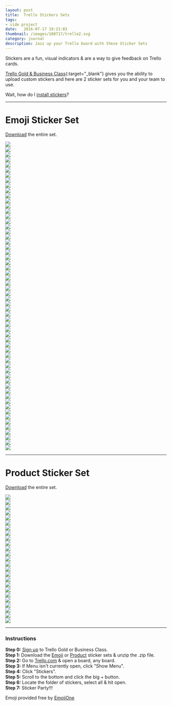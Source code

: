 ```yaml
---
layout: post
title:  Trello Stickers Sets
tags:
- side project
date:   2016-07-17 19:21:03
thumbnail: /images/160717/trello2.svg
category: journal
description: Jazz up your Trello board with these Sticker Sets
---
```


Stickers are a fun, visual indicators & are a way to give feedback on Trello cards. 

[Trello Gold & Business Class](https://trello.com/brodymaclean/recommend){:target="_blank"} gives you the ability to upload custom stickers and here are 2 sticker sets for you and your team to use.

Wait, how do I [install stickers](#instructions)?

***

# Emoji Sticker Set

[Download](https://github.com/brody/trello-stickers/raw/master/emoji/emoji%20stickers.zip) the entire set.

<div class="mw600 center cf">
<div class="w-25 w-20-ns fl pa1"><img class="mv2" src="https://raw.githubusercontent.com/brody/trello-stickers/master/emoji/money mouth.png"></div>
<div class="w-25 w-20-ns fl pa1"><img class="mv2" src="https://raw.githubusercontent.com/brody/trello-stickers/master/emoji/nerd.png"></div>
<div class="w-25 w-20-ns fl pa1"><img class="mv2" src="https://raw.githubusercontent.com/brody/trello-stickers/master/emoji/grinning face with smiling eyes.png"></div>
<div class="w-25 w-20-ns fl pa1"><img class="mv2" src="https://raw.githubusercontent.com/brody/trello-stickers/master/emoji/astonished face.png"></div>
<div class="w-25 w-20-ns fl pa1"><img class="mv2" src="https://raw.githubusercontent.com/brody/trello-stickers/master/emoji/face savouring delicious food.png"></div>
<div class="w-25 w-20-ns fl pa1"><img class="mv2" src="https://raw.githubusercontent.com/brody/trello-stickers/master/emoji/face with stuck-out tongue and winking eye.png"></div>
<div class="w-25 w-20-ns fl pa1"><img class="mv2" src="https://raw.githubusercontent.com/brody/trello-stickers/master/emoji/smiling face with heart-shaped eyes.png"></div>
<div class="w-25 w-20-ns fl pa1"><img class="mv2" src="https://raw.githubusercontent.com/brody/trello-stickers/master/emoji/white frowning face.png"></div>
<div class="w-25 w-20-ns fl pa1"><img class="mv2" src="https://raw.githubusercontent.com/brody/trello-stickers/master/emoji/thinking face.png"></div>
<div class="w-25 w-20-ns fl pa1"><img class="mv2" src="https://raw.githubusercontent.com/brody/trello-stickers/master/emoji/dizzy face.png"></div>
<div class="w-25 w-20-ns fl pa1"><img class="mv2" src="https://raw.githubusercontent.com/brody/trello-stickers/master/emoji/rolling on the floor laughing.png"></div>
<div class="w-25 w-20-ns fl pa1"><img class="mv2" src="https://raw.githubusercontent.com/brody/trello-stickers/master/emoji/face with thermometer.png"></div>
<div class="w-25 w-20-ns fl pa1"><img class="mv2" src="https://raw.githubusercontent.com/brody/trello-stickers/master/emoji/face with head-bandage.png"></div>
<div class="w-25 w-20-ns fl pa1"><img class="mv2" src="https://raw.githubusercontent.com/brody/trello-stickers/master/emoji/grinning face.png"></div>
<div class="w-25 w-20-ns fl pa1"><img class="mv2" src="https://raw.githubusercontent.com/brody/trello-stickers/master/emoji/face palm.png"></div>
<div class="w-25 w-20-ns fl pa1"><img class="mv2" src="https://raw.githubusercontent.com/brody/trello-stickers/master/emoji/sign of the horns.png"></div>
<div class="w-25 w-20-ns fl pa1"><img class="mv2" src="https://raw.githubusercontent.com/brody/trello-stickers/master/emoji/clapping hands sign.png"></div>
<div class="w-25 w-20-ns fl pa1"><img class="mv2" src="https://raw.githubusercontent.com/brody/trello-stickers/master/emoji/thumbs down sign.png"></div>
<div class="w-25 w-20-ns fl pa1"><img class="mv2" src="https://raw.githubusercontent.com/brody/trello-stickers/master/emoji/thumbs up sign.png"></div>
<div class="w-25 w-20-ns fl pa1"><img class="mv2" src="https://raw.githubusercontent.com/brody/trello-stickers/master/emoji/victory hand.png"></div>
<div class="w-25 w-20-ns fl pa1"><img class="mv2" src="https://raw.githubusercontent.com/brody/trello-stickers/master/emoji/ok hand sign.png"></div>
<div class="w-25 w-20-ns fl pa1"><img class="mv2" src="https://raw.githubusercontent.com/brody/trello-stickers/master/emoji/father christmas.png"></div>
<div class="w-25 w-20-ns fl pa1"><img class="mv2" src="https://raw.githubusercontent.com/brody/trello-stickers/master/emoji/pouting face.png"></div>
<div class="w-25 w-20-ns fl pa1"><img class="mv2" src="https://raw.githubusercontent.com/brody/trello-stickers/master/emoji/smiling face with horns.png"></div>
<div class="w-25 w-20-ns fl pa1"><img class="mv2" src="https://raw.githubusercontent.com/brody/trello-stickers/master/emoji/reversed hand with middle finger extended.png"></div>
<div class="w-25 w-20-ns fl pa1"><img class="mv2" src="https://raw.githubusercontent.com/brody/trello-stickers/master/emoji/construction worker.png"></div>
<div class="w-25 w-20-ns fl pa1"><img class="mv2" src="https://raw.githubusercontent.com/brody/trello-stickers/master/emoji/monkey face.png"></div>
<div class="w-25 w-20-ns fl pa1"><img class="mv2" src="https://raw.githubusercontent.com/brody/trello-stickers/master/emoji/hear-no-evil monkey.png"></div>
<div class="w-25 w-20-ns fl pa1"><img class="mv2" src="https://raw.githubusercontent.com/brody/trello-stickers/master/emoji/see-no-evil monkey.png"></div>
<div class="w-25 w-20-ns fl pa1"><img class="mv2" src="https://raw.githubusercontent.com/brody/trello-stickers/master/emoji/speak-no-evil monkey.png"></div>
<div class="w-25 w-20-ns fl pa1"><img class="mv2" src="https://raw.githubusercontent.com/brody/trello-stickers/master/emoji/dog.png"></div>
<div class="w-25 w-20-ns fl pa1"><img class="mv2" src="https://raw.githubusercontent.com/brody/trello-stickers/master/emoji/dog face.png"></div>
<div class="w-25 w-20-ns fl pa1"><img class="mv2" src="https://raw.githubusercontent.com/brody/trello-stickers/master/emoji/grinning cat face with smiling eyes.png"></div>
<div class="w-25 w-20-ns fl pa1"><img class="mv2" src="https://raw.githubusercontent.com/brody/trello-stickers/master/emoji/cat face with tears of joy.png"></div>
<div class="w-25 w-20-ns fl pa1"><img class="mv2" src="https://raw.githubusercontent.com/brody/trello-stickers/master/emoji/weary cat face.png"></div>
<div class="w-25 w-20-ns fl pa1"><img class="mv2" src="https://raw.githubusercontent.com/brody/trello-stickers/master/emoji/bird.png"></div>
<div class="w-25 w-20-ns fl pa1"><img class="mv2" src="https://raw.githubusercontent.com/brody/trello-stickers/master/emoji/poop.png"></div>
<div class="w-25 w-20-ns fl pa1"><img class="mv2" src="https://raw.githubusercontent.com/brody/trello-stickers/master/emoji/fire.png"></div>
<div class="w-25 w-20-ns fl pa1"><img class="mv2" src="https://raw.githubusercontent.com/brody/trello-stickers/master/emoji/party popper.png"></div>
<div class="w-25 w-20-ns fl pa1"><img class="mv2" src="https://raw.githubusercontent.com/brody/trello-stickers/master/emoji/gift.png"></div>
<div class="w-25 w-20-ns fl pa1"><img class="mv2" src="https://raw.githubusercontent.com/brody/trello-stickers/master/emoji/high voltage sign.png"></div>
<div class="w-25 w-20-ns fl pa1"><img class="mv2" src="https://raw.githubusercontent.com/brody/trello-stickers/master/emoji/eggplant.png"></div>
<div class="w-25 w-20-ns fl pa1"><img class="mv2" src="https://raw.githubusercontent.com/brody/trello-stickers/master/emoji/cake.png"></div>
<div class="w-25 w-20-ns fl pa1"><img class="mv2" src="https://raw.githubusercontent.com/brody/trello-stickers/master/emoji/pencil.png"></div>
<div class="w-25 w-20-ns fl pa1"><img class="mv2" src="https://raw.githubusercontent.com/brody/trello-stickers/master/emoji/collision symbol.png"></div>
<div class="w-25 w-20-ns fl pa1"><img class="mv2" src="https://raw.githubusercontent.com/brody/trello-stickers/master/emoji/warning sign.png"></div>
<div class="w-25 w-20-ns fl pa1"><img class="mv2" src="https://raw.githubusercontent.com/brody/trello-stickers/master/emoji/star.png"></div>
<div class="w-25 w-20-ns fl pa1"><img class="mv2" src="https://raw.githubusercontent.com/brody/trello-stickers/master/emoji/email.png"></div>
<div class="w-25 w-20-ns fl pa1"><img class="mv2" src="https://raw.githubusercontent.com/brody/trello-stickers/master/emoji/rocket.png"></div>
<div class="w-25 w-20-ns fl pa1"><img class="mv2" src="https://raw.githubusercontent.com/brody/trello-stickers/master/emoji/balloon.png"></div>
<div class="w-25 w-20-ns fl pa1"><img class="mv2" src="https://raw.githubusercontent.com/brody/trello-stickers/master/emoji/money with wings.png"></div>
<div class="w-25 w-20-ns fl pa1"><img class="mv2" src="https://raw.githubusercontent.com/brody/trello-stickers/master/emoji/banknote with dollar sign.png"></div>
<div class="w-25 w-20-ns fl pa1"><img class="mv2" src="https://raw.githubusercontent.com/brody/trello-stickers/master/emoji/heavy exclamation mark symbol.png"></div>
<div class="w-25 w-20-ns fl pa1"><img class="mv2" src="https://raw.githubusercontent.com/brody/trello-stickers/master/emoji/white heavy check mark.png"></div>
<div class="w-25 w-20-ns fl pa1"><img class="mv2" src="https://raw.githubusercontent.com/brody/trello-stickers/master/emoji/negative squared cross mark.png"></div>
<div class="w-25 w-20-ns fl pa1"><img class="mv2" src="https://raw.githubusercontent.com/brody/trello-stickers/master/emoji/double exclamation mark.png"></div>
<div class="w-25 w-20-ns fl pa1"><img class="mv2" src="https://raw.githubusercontent.com/brody/trello-stickers/master/emoji/no entry sign.png"></div>
<div class="w-25 w-20-ns fl pa1"><img class="mv2" src="https://raw.githubusercontent.com/brody/trello-stickers/master/emoji/black question mark ornament.png"></div>
<div class="w-25 w-20-ns fl pa1"><img class="mv2" src="https://raw.githubusercontent.com/brody/trello-stickers/master/emoji/100.png"></div>
<div class="w-25 w-20-ns fl pa1"><img class="mv2" src="https://raw.githubusercontent.com/brody/trello-stickers/master/emoji/heavy black heart.png"></div>
</div>

***

# Product Sticker Set

[Download](https://github.com/brody/trello-stickers/raw/master/product/product%20stickers.zip) the entire set.

<div class="mw600 center cf">
<div class="w-25 w-20-ns fl pa1"><img class="mv2" src="https://raw.githubusercontent.com/brody/trello-stickers/master/product/facebook.png"></div>
<div class="w-25 w-20-ns fl pa1"><img class="mv2" src="https://raw.githubusercontent.com/brody/trello-stickers/master/product/snapchat.png"></div>
<div class="w-25 w-20-ns fl pa1"><img class="mv2" src="https://raw.githubusercontent.com/brody/trello-stickers/master/product/instagram.png"></div>
<div class="w-25 w-20-ns fl pa1"><img class="mv2" src="https://raw.githubusercontent.com/brody/trello-stickers/master/product/linkedin.png"></div>
<div class="w-25 w-20-ns fl pa1"><img class="mv2" src="https://raw.githubusercontent.com/brody/trello-stickers/master/product/youtube.png"></div>
<div class="w-25 w-20-ns fl pa1"><img class="mv2" src="https://raw.githubusercontent.com/brody/trello-stickers/master/product/twitter.png"></div>
<div class="w-25 w-20-ns fl pa1"><img class="mv2" src="https://raw.githubusercontent.com/brody/trello-stickers/master/product/tumblr.png"></div>
<div class="w-25 w-20-ns fl pa1"><img class="mv2" src="https://raw.githubusercontent.com/brody/trello-stickers/master/product/dropbox.png"></div>
<div class="w-25 w-20-ns fl pa1"><img class="mv2" src="https://raw.githubusercontent.com/brody/trello-stickers/master/product/buffer.png"></div>
<div class="w-25 w-20-ns fl pa1"><img class="mv2" src="https://raw.githubusercontent.com/brody/trello-stickers/master/product/whatsapp.png"></div>
<div class="w-25 w-20-ns fl pa1"><img class="mv2" src="https://raw.githubusercontent.com/brody/trello-stickers/master/product/vimeo.png"></div>
<div class="w-25 w-20-ns fl pa1"><img class="mv2" src="https://raw.githubusercontent.com/brody/trello-stickers/master/product/skype.png"></div>
<div class="w-25 w-20-ns fl pa1"><img class="mv2" src="https://raw.githubusercontent.com/brody/trello-stickers/master/product/pinterest.png"></div>
<div class="w-25 w-20-ns fl pa1"><img class="mv2" src="https://raw.githubusercontent.com/brody/trello-stickers/master/product/reddit.png"></div>
<div class="w-25 w-20-ns fl pa1"><img class="mv2" src="https://raw.githubusercontent.com/brody/trello-stickers/master/product/dribbble.png"></div>
<div class="w-25 w-20-ns fl pa1"><img class="mv2" src="https://raw.githubusercontent.com/brody/trello-stickers/master/product/wordpress.png"></div>
<div class="w-25 w-20-ns fl pa1"><img class="mv2" src="https://raw.githubusercontent.com/brody/trello-stickers/master/product/twitch.png"></div>
<div class="w-25 w-20-ns fl pa1"><img class="mv2" src="https://raw.githubusercontent.com/brody/trello-stickers/master/product/octocat.png"></div>
<div class="w-25 w-20-ns fl pa1"><img class="mv2" src="https://raw.githubusercontent.com/brody/trello-stickers/master/product/github.png"></div>
<div class="w-25 w-20-ns fl pa1"><img class="mv2" src="https://raw.githubusercontent.com/brody/trello-stickers/master/product/html5.png"></div>
<div class="w-25 w-20-ns fl pa1"><img class="mv2" src="https://raw.githubusercontent.com/brody/trello-stickers/master/product/css3.png"></div>
<div class="w-25 w-20-ns fl pa1"><img class="mv2" src="https://raw.githubusercontent.com/brody/trello-stickers/master/product/javascript.png"></div>
<div class="w-25 w-20-ns fl pa1"><img class="mv2" src="https://raw.githubusercontent.com/brody/trello-stickers/master/product/linux.png"></div>
<div class="w-25 w-20-ns fl pa1"><img class="mv2" src="https://raw.githubusercontent.com/brody/trello-stickers/master/product/apple.png"></div>
<div class="w-25 w-20-ns fl pa1 cf"><img class="mv2" src="https://raw.githubusercontent.com/brody/trello-stickers/master/product/android.png"></div>
</div>

***

### Instructions

**Step 0:** [Sign up](https://trello.com/brodymaclean/recommend) to Trello Gold or Business Class.  
**Step 1:** Download the [Emoji](https://github.com/brody/trello-stickers/raw/master/emoji/emoji%20stickers.zip) or [Product](https://github.com/brody/trello-stickers/raw/master/product/product%20stickers.zip) sticker sets & unzip the .zip file.  
**Step 2:** Go to [Trello.com](https://trello.com/) & open a board, any board.  
**Step 3:** If Menu isn't currently open, click "Show Menu".  
**Step 4:** Click "Stickers".  
**Step 5:** Scroll to the bottom and click the big + button.  
**Step 6:** Locate the folder of stickers, select all & hit open.  
**Step 7:** Sticker Party!!!
  

Emoji provided free by [EmojiOne](http://emojione.com/)
